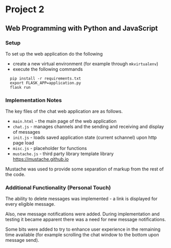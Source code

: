 # Project 2

## Web Programming with Python and JavaScript ##

### Setup ###

To set up the web application do the following

* create a new virtual environment (for example through `mkvirtualenv`)
* execute the following commands
```
  pip install -r requirements.txt
  export FLASK_APP=application.py
  flask run
```
### Implementation Notes ###

The key files of the chat web application are as follows.

* `main.html` - the main page of the web application
* `chat.js` - manages channels and the sending and receiving and display of messages
* `init.js` - loads saved application state (current schannel) upon http page load
* `misc.js` - placeholder for functions
* `mustache.js` - third party library template library https://mustache.github.io

Mustache was used to provide some separation of markup from the rest of the code.

### Additional Functionality (Personal Touch) ###

The ability to delete messages was implemented - a link is displayed for
every eligible message. 

Also, new message notifications were added. During implementation and testing
it became apparent there was a need for new message notifications.

Some bits were added to try to enhance user experience in the remaining time
available (for example scrolling the chat window to the bottom upon message
send).
